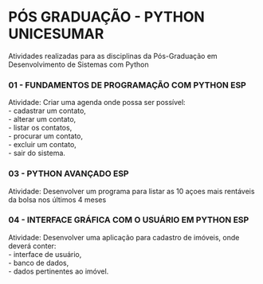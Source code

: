 # PÓS GRADUAÇÃO - PYTHON UNICESUMAR

Atividades realizadas para as disciplinas da Pós-Graduação em Desenvolvimento de Sistemas com Python
  
### 01 - FUNDAMENTOS DE PROGRAMAÇÃO COM PYTHON ESP  
Atividade: Criar uma agenda onde possa ser possível:  
      - cadastrar um contato,  
      - alterar um contato,  
      - listar os contatos,  
      - procurar um contato,  
      - excluir um contato,  
      - sair do sistema.  

### 03 - PYTHON AVANÇADO ESP  
Atividade: Desenvolver um programa para listar as 10 açoes mais rentáveis da bolsa nos últimos 4 meses  

### 04 - INTERFACE GRÁFICA COM O USUÁRIO EM PYTHON ESP  
Atividade: Desenvolver uma aplicação para cadastro de imóveis, onde deverá conter:  
      - interface de usuário,  
      - banco de dados,  
      - dados pertinentes ao imóvel.  
